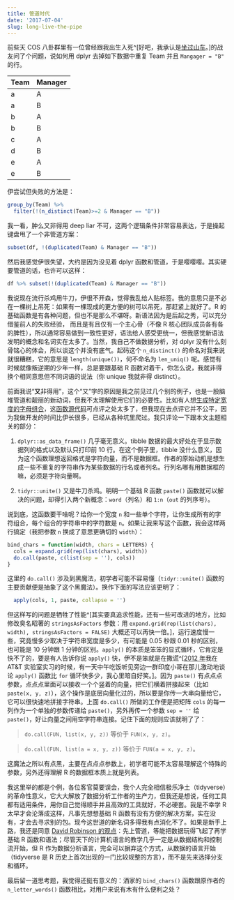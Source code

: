 ```yaml
---
title: 管道时代
date: '2017-07-04'
slug: long-live-the-pipe
---
```


前些天 COS 八卦群里有一位曾经跟我出生入死^[好吧，我承认是[坐过山车](/cn/2017/01/roller-coaster/)。]的战友问了个问题，说如何用 dplyr 去掉如下数据中重复 Team 并且 `Mangager = "B"` 的行。

|Team |Manager |
|:----|:-------|
|a    |A       |
|a    |B       |
|b    |A       |
|b    |B       |
|c    |A       |
|d    |B       |
|e    |A       |
|e    |B       |

伊尝试但失败的方法是：

```r
group_by(Team) %>%
  filter(!(n_distinct(Team)>=2 & Manager == "B"))
```

我一看，肿么又非得用 deep liar 不可，这两个逻辑条件非常容易表达，于是操起键盘甩了一个非管道方案：

```r
subset(df, !(duplicated(Team) & Manager == "B"))
```

然后我感觉伊很失望，大约是因为没见着 dplyr 函数和管道，于是嘤嘤嘤。其实硬要管道的话，也许可以这样：

```r
df %>% subset(!(duplicated(Team) & Manager == "B"))
```

我说现在流行杀鸡用牛刀，伊很不开森，觉得我乱给人贴标签。我的意思只是不必在一棵树上吊死：如果有一棵现成的更方便的树可以吊死，那赶紧上就好了。R 的基础函数是有各种问题，但也不是那么不堪呀。新语法因为是后起之秀，可以充分借鉴前人的失败经验， 而且是有且仅有一个主心骨（不像 R 核心团队成员各有各的脾性），所以通常容易做到一致性更好，语法给人感受更统一，但我感觉新语法发明的概念和名词实在太多了。当然，我自己不做数据分析，对 dplyr 没有什么刻骨铭心的体会，所以谈这个并没有底气。起码这个 `n_distinct()` 的命名对我来说就很糟糕，它的意思是 `length(unique())`，何不命名为 `len_uniq()` 呢。感觉有时候就像叛逆期的少年一样，总是要跟基础 R 函数对着干，你怎么说，我就非得换个相同意思但不同词语的说法（你 unique 我就非得 distinct）。

前面我说“**又**非得用”，这个“又”字的原因是我之前见过几个别的例子，也是一股脑堆管道和靓丽的新动词，但我不太理解使用它们的必要性。比如有人想[生成特定宽度的字母组合](https://ellakaye.rbind.io/2017/06/17/n-letter-words/)，这[函数源代码](https://github.com/EllaKaye/EMK/blob/959d07550/R/n_letter_words.R)可点评之处太多了，但我现在去点评它并不公平，因为我做开发的时间比伊长很多，已经从各种坑里爬过。我只评论一下跟本文主题相关的部分：

1. `dplyr::as_data_frame()` 几乎毫无意义。tibble 数据的最大好处在于显示数据列的格式以及默认只打印前 10 行。在这个例子里，tibble 没什么意义，因为这个函数理想返回格式是字符向量，而不是数据框。作者的原始动机是想生成一些不重复的字符串作为某些数据的行名或者列名。行列名哪有用数据框的嘛，必须是字符向量啊。

1. `tidyr::unite()` 又是牛刀杀鸡。明明一个基础 R 函数 `paste()` 函数就可以解决的问题，却得引入两个新概念：`word`（列名）和 `1:n`（`out` 的列序号）。

说到底，这函数要干啥呢？给你一个宽度 `n` 和一些单个字符，让你生成所有的字符组合，每个组合的字符串中的字符数是 `n`。如果让我来写这个函数，我会这样两行搞定（我把参数 `n` 换成了意思更确切的 `width`）：

```r
bind_chars = function(width, chars = LETTERS) {
  cols = expand.grid(rep(list(chars), width))
  do.call(paste, c(list(sep = ''), cols))
}
```

这里的 `do.call()` 涉及到黑魔法，初学者可能不容易懂（`tidyr::unite()` 函数的主要贡献便是抽象了这个黑魔法）。换作下面的写法应该更明了：

```r
  apply(cols, 1, paste, collapse = '')
```

但这样写的问题是牺牲了性能^[其实要真追求性能，还有一些可改进的地方，比如修改臭名昭著的 `stringsAsFactors` 参数：用 `expand.grid(rep(list(chars), width), stringsAsFactors = FALSE)` 大概还可以再快一倍。]，运行速度慢一些，究竟慢多少取决于字符串宽度是多少，有可能是 0.05 秒跟 0.01 秒的区别，也可能是 10 分钟跟 1 分钟的区别。`apply()` 的本质是笨笨的显式循环，它肯定是快不了的，要是有人告诉你说 `apply()` 快，伊不是笨就是在撒谎^[[2012 年](/cn/2012/08/quo-vadis/)我在 AT&T 实验室实习的时候，有一天中午吃饭听见旁边一群印度小哥在那儿激动地谈论 `apply()` 函数比 `for` 循环快多少，我心里暗自好笑。]。因为 `paste()` 有点点点参数，点点点里面可以接收一个个竖着的向量，把它们横着拼接起来（比如 `paste(x, y, z)`），这个操作是底层向量化过的，所以要是你传一大串向量给它，它可以很快速地拼接字符串。上面 `do.call()` 所做的工作便是把矩阵 `cols` 的每一列作为一个单独的参数传递给 `paste()`，另外再传一个参数 `sep = ''` 给 `paste()`，好让向量之间用空字符串连接。记住下面的规则应该就明了了：

> `do.call(FUN, list(x, y, z))` 等价于 `FUN(x, y, z)`。

> `do.call(FUN, list(a = x, y, z))` 等价于 `FUN(a = x, y, z)`。

这魔法之所以有点黑，主要在点点点参数上，初学者可能不太容易理解这个特殊的参数，另外还得理解 R 的数据框本质上就是列表。

我这里举的都是个例，各位客官莫要误会，我个人完全相信极乐净土（tidyverse）的革命性意义，它大大解放了数据分析工作者的生产力，但我还是想说，任何工具都有适用条件，用你自己觉得顺手并且高效的工具就好，不必硬套。我是不幸学 R 太早才会沦落成这样，凡事先想想基础 R 函数有没有方便的解决方案，实在没有，才会去寻求别的包。现今这世道的新名词多得我有点消化不了。如果是新手上路，我还是同意 [David Robinson 的观点](http://varianceexplained.org/r/teach-tidyverse/)：先上管道，等能把数据玩得飞起了再学基础 R 函数和语法；尽管天下的计算机语言的教学几乎一定是从数据结构和控制流开始，但 R 作为数据分析语言，完全可以摒弃这个方式，从数据的语言开始（tidyverse 是 R 历史上首次出现的一门比较规整的方言），而不是先来选择分支和循环。

最后留一道思考题，我觉得还挺有意义的：洒家的 `bind_chars()` 函数跟原作者的 `n_letter_words()` 函数相比，对用户来说有木有什么便利之处？
